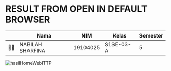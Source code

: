 # RESULT FROM OPEN IN DEFAULT BROWSER
| | Nama | NIM | Kelas | Semester |
| - | - | - | - | - |
| 👩‍🎓 | NABILAH SHARFINA | 19104025 | S1SE-03-A | 5 |

![hasilHomeWebITTP](https://user-images.githubusercontent.com/58089002/137637556-1c1a8394-f610-4f74-aaea-9eabbdc3c756.png)
